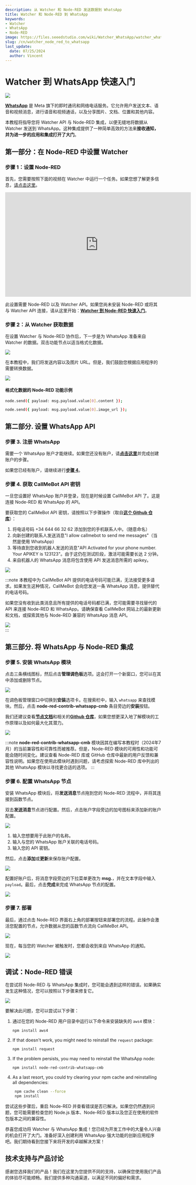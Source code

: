 ```yaml
---
description: 从 Watcher 和 Node-RED 发送数据到 WhatsApp
title: Watcher 和 Node-RED 到 WhatsApp
keywords:
- Watcher
- WhatsApp
- Node-RED
image: https://files.seeedstudio.com/wiki/Watcher_WhatsApp/watcher_whatsapp.png
slug: /cn/watcher_node_red_to_whatsapp
last_update:
  date: 07/25/2024
  author: Vincent
---
```


# Watcher 到 WhatsApp 快速入门

<div style={{textAlign:'center'}}><img src="https://files.seeedstudio.com/wiki/Watcher_WhatsApp/watcher_whatsapp.png" style={{width:1000, height:'auto'}}/></div>

[**WhatsApp**](https://web.whatsapp.com/) 是 Meta 旗下的即时通讯和网络电话服务。它允许用户发送文本、语音和视频消息，进行语音和视频通话，以及分享图片、文档、位置和其他内容。

本教程将指导您将 Watcher API 与 Node-RED 集成，以便无缝地将数据从 Watcher 发送到 WhatsApp。这种集成提供了一种简单高效的方法来**接收通知，并为进一步的应用和集成打开了大门**。

## 第一部分：在 Node-RED 中设置 Watcher

### 步骤 1：设置 Node-RED

首先，您需要按照下面的视频在 Watcher 中运行一个任务。如果您想了解更多信息，[请点击这里](https://wiki.seeedstudio.com/cn/getting_started_with_watcher_task/)。

<div class="table-center">
<iframe width="600" height="338" src="https://files.seeedstudio.com/wiki/watcher_to_open_interpreter_image/run_task.mp4?autoplay=0" scrolling="no" border="0" frameborder="no" framespacing="0" allowfullscreen="true"> </iframe>
</div>

此设置需要 Node-RED 以及 Watcher API。如果您尚未安装 Node-RED 或将其与 Watcher API 连接，请从这里开始：[**Watcher 到 Node-RED 快速入门**](https://wiki.seeedstudio.com/cn/watcher_to_node_red)。

### 步骤 2：从 Watcher 获取数据

在设置 Watcher 与 Node-RED 协作后，下一步是为 WhatsApp 准备来自 Watcher 的数据。双击功能节点以适当格式化数据。

<div style={{textAlign:'center'}}><img src="https://files.seeedstudio.com/wiki/Watcher_WhatsApp/Node_RED_1.png" style={{width:1000, height:'auto'}}/></div>

在本教程中，我们将发送内容以及图片 URL。但是，我们鼓励您根据应用程序的需要转换数据。

<div style={{textAlign:'center'}}><img src="https://files.seeedstudio.com/wiki/Watcher_WhatsApp/Node_RED_2.png" style={{width:1000, height:'auto'}}/></div>

#### 格式化数据的 Node-RED 功能示例

```sh
node.send({ payload: msg.payload.value[0].content });

node.send({ payload: msg.payload.value[0].image_url });
```

## 第二部分. 设置 WhatsApp API 

### 步骤 3. 注册 WhatsApp

需要一个 WhatsApp 账户才能继续。如果您还没有账户，请[**点击这里**](https://www.whatsapp.com)并完成创建账户的步骤。

如果您已经有账户，请继续进行[**步骤 4**](#step-4-get-callmebot-api-key)。

### 步骤 4. 获取 CallMeBot API 密钥

一旦您设置好 WhatsApp 账户并登录，现在是时候设置 CallMeBot API 了。这是连接 Node-RED 和 WhatsApp 的 API。

要获取您的 CallMeBot API 密钥，请按照以下步骤操作（取自[**这个 Github 仓库**](https://github.com/PfisterDaniel/node-red-contrib-whatsapp-cmb/blob/main/README.md#create-api-key)）：

1. 将电话号码 +34 644 66 32 62 添加到您的手机联系人中。（随意命名）
2. 向新创建的联系人发送消息"I allow callmebot to send me messages"（当然是使用 WhatsApp）
3. 等待直到您收到机器人发送的消息"API Activated for your phone number. Your APIKEY is 123123"。由于这仍在测试阶段，激活可能需要长达 2 分钟。
4. 来自机器人的 WhatsApp 消息将包含使用 API 发送消息所需的 apikey。

<div style={{textAlign:'center'}}><img src="https://files.seeedstudio.com/wiki/Watcher_WhatsApp/WhatsApp_API.png" style={{width:1000, height:'auto'}}/></div>

:::note
本教程中为 CallMeBot API 提供的电话号码可能已满，无法接受更多请求。如果发生这种情况，CallMeBot 会向您发送一条 WhatsApp 消息，提供替代的电话号码。

如果您没有收到此类消息且所有提供的电话号码都已满，您可能需要寻找替代的 API 来连接 Node-RED 和 WhatsApp。请确保查看 CallMeBot 网站上的最新更新和文档，或探索其他与 Node-RED 兼容的 WhatsApp 消息 API。
<div style={{textAlign:'center'}}><img src="https://files.seeedstudio.com/wiki/Watcher_WhatsApp/WhatsApp_Full.png" style={{width:1000, height:'auto'}}/></div>
:::

## 第三部分. 将 WhatsApp 与 Node-RED 集成 

### 步骤 5. 安装 WhatsApp 模块 

点击三条横线图标，然后点击**管理调色板**选项。这会打开一个新窗口，您可以在其中添加或删除节点。

<div style={{textAlign:'center'}}><img src="https://files.seeedstudio.com/wiki/Watcher_WhatsApp/Node_RED_3.png" style={{width:1000, height:'auto'}}/></div>

在调色板管理窗口中切换到**安装**选项卡。在搜索栏中，输入 `whatsapp` 来查找模块。然后，点击 **node-red-contrib-whatsapp-cmb** 条目旁边的**安装**按钮。

我们还建议查看[**节点文档**](https://github.com/PfisterDaniel/node-red-contrib-whatsapp-cmb/blob/main/README.md)和相关的[**Github 仓库**](https://github.com/PfisterDaniel/node-red-contrib-whatsapp-cmb)，如果您想更深入地了解模块的工作原理以及如何最大化其潜力。

<div style={{textAlign:'center'}}><img src="https://files.seeedstudio.com/wiki/Watcher_WhatsApp/Node_RED_4.png" style={{width:1000, height:'auto'}}/></div>

:::note
**node-red-contrib-whatsapp-cmb** 模块因其在编写本教程时（2024年7月）的当前兼容性和可靠性而被推荐。但是，Node-RED 模块的可用性和功能可能会随时间变化。建议查看 Node-RED 库或 GitHub 仓库中最新的用户反馈和兼容性说明。如果您在使用此模块时遇到问题，请考虑探索 Node-RED 库中列出的其他 WhatsApp 模块以寻找更合适的选项。
:::

### 步骤 6. 配置 WhatsApp 节点 

安装 WhatsApp 模块后，将**发送消息**节点拖到您的 Node-RED 流程中，并将其连接到函数节点。

双击**发送消息**节点进行配置。然后，点击账户字段旁边的加号图标来添加新的账户配置。

<div style={{textAlign:'center'}}><img src="https://files.seeedstudio.com/wiki/Watcher_WhatsApp/Node_RED_5.png" style={{width:1000, height:'auto'}}/></div>

1. 输入您想要用于此账户的名称。
2. 输入与您的 WhatsApp 账户关联的电话号码。
3. 输入您的 API 密钥。

然后，点击**添加**或**更新**来保存账户配置。

<div style={{textAlign:'center'}}><img src="https://files.seeedstudio.com/wiki/Watcher_WhatsApp/Node_RED_6.png" style={{width:1000, height:'auto'}}/></div>

配置好账户后，将消息字段旁边的下拉菜单更改为 **msg.**，并在文本字段中输入 `payload`。最后，点击**完成**来完成 WhatsApp 节点的配置。

<div style={{textAlign:'center'}}><img src="https://files.seeedstudio.com/wiki/Watcher_WhatsApp/Node_RED_7.png" style={{width:1000, height:'auto'}}/></div>

### 步骤 7. 部署

最后，通过点击 Node-RED 界面右上角的部署按钮来部署您的流程。此操作会激活您配置的节点，允许数据从您的函数节点流向 CallMeBot API。

<div style={{textAlign:'center'}}><img src="https://files.seeedstudio.com/wiki/Watcher_WhatsApp/Node_RED_8.png" style={{width:1000, height:'auto'}}/></div>

现在，每当您的 Watcher 被触发时，您都会收到来自 WhatsApp 的通知。

<div style={{textAlign:'center'}}><img src="https://files.seeedstudio.com/wiki/Watcher_WhatsApp/WhatsApp_Result.png" style={{width:1000, height:'auto'}}/></div>

## 调试：Node-RED 错误

在尝试将 Node-RED 与 WhatsApp 集成时，您可能会遇到这样的错误。如果确实发生这种情况，您可以按照以下步骤来修复它。

<div style={{textAlign:'center'}}><img src="https://files.seeedstudio.com/wiki/Watcher_WhatsApp/Node_RED_Error.png" style={{width:300, height:'auto'}}/></div>

要解决此问题，您可以尝试以下步骤：

1. 通过在您的 Node-RED 用户目录中运行以下命令来安装缺失的 `aws4` 模块：

   ```sh
   npm install aws4
   ```

2. If that doesn't work, you might need to reinstall the `request` package:

   ```sh
   npm install request
   ```

3. If the problem persists, you may need to reinstall the WhatsApp node:

   ```sh
   npm install node-red-contrib-whatsapp-cmb
   ```

4. As a last resort, you could try clearing your npm cache and reinstalling all dependencies:

   ```sh
    npm cache clean --force
    npm install
   ```

尝试这些步骤后，重启 Node-RED 并查看错误是否已解决。如果您仍然遇到问题，您可能需要检查您的 Node.js 版本、Node-RED 版本以及您正在使用的软件包版本之间的兼容性。

恭喜您成功将 Watcher 与 WhatsApp 集成！您已经为开发工作中的大量令人兴奋的机会打开了大门。准备好深入创建利用 WhatsApp 强大功能的创新应用程序吧。我们期待看到您接下来将开发的卓越解决方案！

## 技术支持与产品讨论

感谢您选择我们的产品！我们在这里为您提供不同的支持，以确保您使用我们产品的体验尽可能顺畅。我们提供多种沟通渠道，以满足不同的偏好和需求。

<div class="button_tech_support_container">
<a href="https://forum.seeedstudio.com/" class="button_forum"></a> 
<a href="https://www.seeedstudio.com/contacts" class="button_email"></a>
</div>

<div class="button_tech_support_container">
<a href="https://discord.gg/eWkprNDMU7" class="button_discord"></a> 
<a href="https://github.com/Seeed-Studio/wiki-documents/discussions/69" class="button_discussion"></a>
</div>
